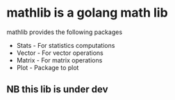 # mathlib is a golang math lib
mathlib provides the following packages
* Stats - For statistics computations
* Vector - For vector operations
* Matrix - For matrix operations
* Plot -  Package to plot
## NB this lib is under dev
